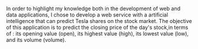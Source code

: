In order to highlight my knowledge both in the development of web and data applications, I chose to develop a web service with a artificial intelligence that can predict Tesla shares on the stock market. The objective of this application is to predict the closing price of the day's stock,in terms of : its opening value (open), its highest value (high), its lowest value (low), and its volume (volume).
